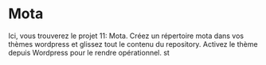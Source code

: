 # Mota
Ici, vous trouverez le projet 11: Mota. Créez un répertoire mota dans vos thèmes wordpress et glissez tout le contenu du repository. Activez le thème depuis Wordpress pour le rendre opérationnel. st